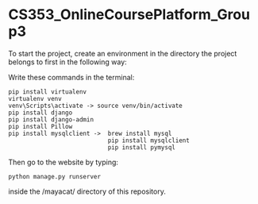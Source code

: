 # CS353_OnlineCoursePlatform_Group3

To start the project, create an environment in the directory the project belongs to first in the following way:

Write these commands in the terminal:

```
pip install virtualenv
virtualenv venv
venv\Scripts\activate -> source venv/bin/activate
pip install django
pip install django-admin
pip install Pillow
pip install mysqlclient ->  brew install mysql
                            pip install mysqlclient
                            pip install pymysql
```

Then go to the website by typing:

```
python manage.py runserver
```

inside the /mayacat/ directory of this repository.
